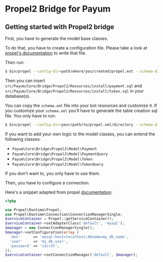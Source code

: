 Propel2 Bridge for Payum
===

Getting started with Propel2 bridge
---

First, you have to generate the model base classes.

To do that, you have to create a configuration file. 
Please take a look at [propel's documentation](http://propelorm.org/documentation/02-buildtime.html#building-the-model) to write that file.

Then run:
```sh
$ bin/propel --config-dir=path/where/you/created/propel.ext --schema-dir=src/Payum/Core/Bridge/Propel2/Resources/config --output-dir=src/ build
```

Then you can insert ```src/Payum/Core/Bridge/Propel2/Resources/install/payment.sql``` and ```src/Payum/Core/Bridge/Propel2/Resources/install/token.sql```
in your database(s).

You can copy the ```schema.xml``` file into your bot resources and customize it.
If you customize your ```schema.xml``` you'll have to generate the table creation sql file.
You only have to run:
```sh
$ bin/propel --config-dir=your/path/to/propel.xml/directory --schema-dir=your/path/to/schema.xml/directory --output-dir=your-application/resources/ sql:build
```

If you want to add your own logic to the model classes, you can extend the following classes:
- ```Payum\Core\Bridge\Propel2\Model\Payment```
- ```Payum\Core\Bridge\Propel2\Model\PaymentQuery```
- ```Payum\Core\Bridge\Propel2\Model\Token```
- ```Payum\Core\Bridge\Propel2\Model\TokenQuery```

If you don't want to, you only have to use them.

Then, you have to configure a connection.

Here's a snippet adapted from propel [documentation](http://propelorm.org/documentation/02-buildtime.html#runtime-connection-settings):

```php
<?php

use Propel\Runtime\Propel;
use Propel\Runtime\Connection\ConnectionManagerSingle;
$serviceContainer = Propel::getServiceContainer();
$serviceContainer->setAdapterClass('default', 'mysql');
$manager = new ConnectionManagerSingle();
$manager->setConfiguration(array (
  'dsn'      => 'mysql:host=localhost;dbname=my_db_name',
  'user'     => 'my_db_user',
  'password' => 's3cr3t',
));
$serviceContainer->setConnectionManager('default', $manager);
```
